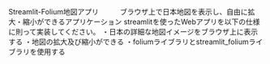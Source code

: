 Streamlit-Folium地図アプリ　　　ブラウザ上で日本地図を表示し、自由に拡大・縮小ができるアプリケーション
streamlitを使ったWebアプリを以下の仕様に則って実装してください。
・日本の詳細な地図イメージをブラウザ上に表示する
・地図の拡大及び縮小ができる
・foliumライブラリとstreamlit_foliumライブラリを使用する
